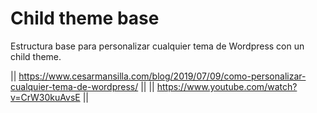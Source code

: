 # Child theme base

Estructura base para personalizar cualquier tema de Wordpress con un child theme.

|| https://www.cesarmansilla.com/blog/2019/07/09/como-personalizar-cualquier-tema-de-wordpress/ || || https://www.youtube.com/watch?v=CrW30kuAvsE ||